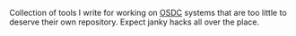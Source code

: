 Collection of tools I write for working on [OSDC](http://www.opensciencedatacloud.org) systems
that are too little to deserve their own repository. Expect janky hacks all over the place.
